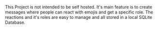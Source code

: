 This Project is not intended to be self hosted.
It's main feature is to create messages where people can react with emojis and get a specific role.
The reactions and it's roles are easy to manage and all stored in a local SQLite Database.